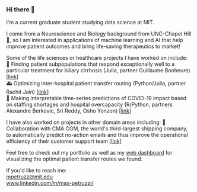 ### Hi there 👋  

I'm a current graduate student studying data science at MIT.  

I come from a Neuroscience and Biology background from UNC-Chapel Hill 🐏, so I am interested in applications of machine learning and AI that help improve patient outcomes and bring life-saving therapeutics to market!  

Some of the life sciences or healthcare projects I have worked on include:  
💊 Finding patient subpopulations that respond exceptionally well to a particular treatment for biliary cirrhosis (Julia, partner Guillaume Bonheure) [[link]](https://github.com/max-petruzzi/ML-Exceptional-Drug-Responders-Project)  
🚑 Optimizing inter-hospital patient transfer routing (Python/Julia, partner Rachit Jain) [[link]](https://github.com/rachit-0032/Patient-Transfer-Optimization)  
🏥 Making interpretable time-series predictions of COVID-19 impact based on staffing shortages and hospital overcapacity (R/Python, partners Alexandre Berkovic, Sri Reddy, Osho Yonzon) [[link]](https://github.com/alexandreberkovic/Analytics-Edge)

I have also worked on projects in other domain areas including:
🚢 Collaboration with CMA CGM, the world's third-largest shipping company, to automatically predict no-action emails and thus improve the operational efficiency of their customer support team [[link]](https://github.com/victor-radermecker/AnalyticsLab_Project)

Feel free to check out my portfolio as well as my [web dashboard](https://max-petruzzi.github.io/) for visualizing the optimal patient transfer routes we found.

If you'd like to reach me:  
mpetruzz@mit.edu  
www.linkedin.com/in/max-petruzzi/  

<!--
**max-petruzzi/max-petruzzi** is a ✨ _special_ ✨ repository because its `README.md` (this file) appears on your GitHub profile.

Here are some ideas to get you started:

- 🔭 I’m currently working on ...
- 🌱 I’m currently learning ...
- 👯 I’m looking to collaborate on ...
- 🤔 I’m looking for help with ...
- 💬 Ask me about ...
- 📫 How to reach me: ...
- 😄 Pronouns: ...
- ⚡ Fun fact: ...
-->

